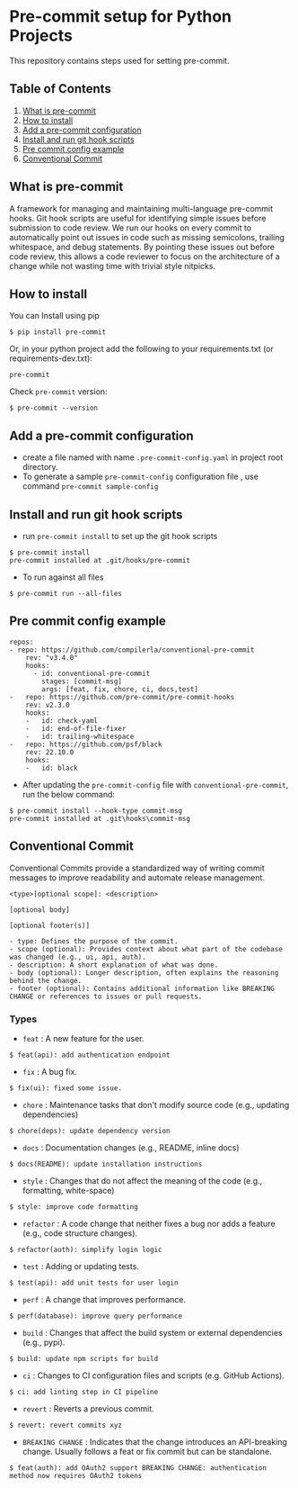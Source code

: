 # Pre-commit setup for Python Projects

This repository contains steps used for setting pre-commit.

## Table of Contents
1. [What is pre-commit](#PreCommitAbout)
2. [How to install](#HowToInstall)
3. [Add a pre-commit configuration](#PreCommitConfiguration)
4. [Install and run git hook scripts](#InstallGitHookScripts)
5. [Pre commit config example](#PreCommitConfigExample)
6. [Conventional Commit](#ConventionalCommits)

## What is pre-commit <a name="PreCommitAbout"></a>
A framework for managing and maintaining multi-language pre-commit hooks.
Git hook scripts are useful for identifying simple issues before submission to code review. We run our hooks on every commit to automatically point out issues in code such as missing semicolons, trailing whitespace, and debug statements. By pointing these issues out before code review, this allows a code reviewer to focus on the architecture of a change while not wasting time with trivial style nitpicks.

## How to install <a name="HowToInstall"></a>
You can Install using pip
```
$ pip install pre-commit
```
Or, in your python project add the following to your requirements.txt (or requirements-dev.txt):
```
pre-commit
```
Check `pre-commit` version:
```
$ pre-commit --version
```

## Add a pre-commit configuration <a name="PreCommitConfiguration"></a>
- create a file named with name `.pre-commit-config.yaml` in project root directory.
- To generate a sample `pre-commit-config` configuration file , use command `pre-commit sample-config`

## Install and run git hook scripts <a name="InstallGitHookScripts"></a>
- run `pre-commit install` to set up the git hook scripts
```
$ pre-commit install
pre-commit installed at .git/hooks/pre-commit
```
- To run against all files
```
$ pre-commit run --all-files
```

## Pre commit config example <a name="PreCommitConfigExample"></a>

```
repos:
- repo: https://github.com/compilerla/conventional-pre-commit
    rev: "v3.4.0"
    hooks:
      - id: conventional-pre-commit
        stages: [commit-msg]
        args: [feat, fix, chore, ci, docs,test]
-   repo: https://github.com/pre-commit/pre-commit-hooks
    rev: v2.3.0
    hooks:
    -   id: check-yaml
    -   id: end-of-file-fixer
    -   id: trailing-whitespace
-   repo: https://github.com/psf/black
    rev: 22.10.0
    hooks:
    -   id: black
```
- After updating the `pre-commit-config` file with `conventional-pre-commit`, run the below command:
```
$ pre-commit install --hook-type commit-msg
pre-commit installed at .git\hooks\commit-msg
```

## Conventional Commit <a name="ConventionalCommits"></a>
Conventional Commits provide a standardized way of writing commit messages to improve readability and automate release management.
```
<type>[optional scope]: <description>

[optional body]

[optional footer(s)]

- type: Defines the purpose of the commit.
- scope (optional): Provides context about what part of the codebase was changed (e.g., ui, api, auth).
- description: A short explanation of what was done.
- body (optional): Longer description, often explains the reasoning behind the change.
- footer (optional): Contains additional information like BREAKING CHANGE or references to issues or pull requests.

```
### Types
* `feat` : A new feature for the user.
```
$ feat(api): add authentication endpoint
```
* `fix` : A bug fix.
```
$ fix(ui): fixed some issue.
```
* `chore` : Maintenance tasks that don't modify source code (e.g., updating dependencies)
```
$ chore(deps): update dependency version
```
* `docs` : Documentation changes (e.g., README, inline docs)
```
$ docs(README): update installation instructions
```
* `style` : Changes that do not affect the meaning of the code (e.g., formatting, white-space)
```
$ style: improve code formatting
```
* `refactor` : A code change that neither fixes a bug nor adds a feature (e.g., code structure changes).
```
$ refactor(auth): simplify login logic
```
* `test` : Adding or updating tests.
```
$ test(api): add unit tests for user login
```
* `perf` : A change that improves performance.
```
$ perf(database): improve query performance
```
* `build` : Changes that affect the build system or external dependencies (e.g., pypi).
```
$ build: update npm scripts for build
```
* `ci` : Changes to CI configuration files and scripts (e.g. GitHub Actions).
```
$ ci: add linting step in CI pipeline
```
* `revert` : Reverts a previous commit.
```
$ revert: revert commits xyz
```
* `BREAKING CHANGE` : Indicates that the change introduces an API-breaking change. Usually follows a feat or fix commit but can be standalone.
```
$ feat(auth): add OAuth2 support BREAKING CHANGE: authentication method now requires OAuth2 tokens
```
